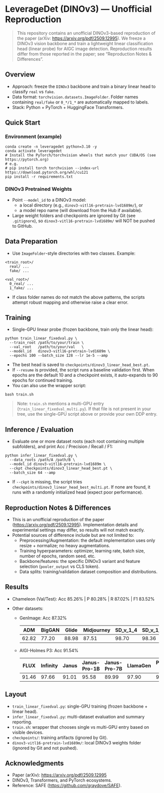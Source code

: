 # LeverageDet (DINOv3) — Unofficial Reproduction

> This repository contains an unofficial DINOv3-based reproduction of the paper (arXiv: https://arxiv.org/pdf/2509.12995). We freeze a DINOv3 vision backbone and train a lightweight linear classification head (linear probe) for AIGC image detection. Reproduction results differ from those reported in the paper; see “Reproduction Notes & Differences”.

## Overview
- Approach: freeze the `DINOv3` backbone and train a binary linear head to classify `real` vs `fake`.
- Data format: `torchvision.datasets.ImageFolder`. Folder names containing `real/fake` or `0_*/1_*` are automatically mapped to labels.
- Stack: Python + PyTorch + HuggingFace Transformers.

## Quick Start
### Environment (example)
```shell
conda create -n leveragedet python=3.10 -y
conda activate leveragedet
# Install the PyTorch/torchvision wheels that match your CUDA/OS (see https://pytorch.org)
# e.g.
# pip install torch torchvision --index-url https://download.pytorch.org/whl/cu121
pip install -r requirements.txt
```

### DINOv3 Pretrained Weights
- Point `--model_id` to a DINOv3 model:
  - a local directory (e.g., `dinov3-vitl16-pretrain-lvd1689m/`), or
  - a model repo name (will download from the Hub if available).
- Large weight folders and checkpoints are ignored by Git (see `.gitignore`), so `dinov3-vitl16-pretrain-lvd1689m/` will NOT be pushed to GitHub.

## Data Preparation
- Use `ImageFolder`-style directories with two classes. Example:
```
<train_root>/
  real/ ...
  fake/ ...

<val_root>/
  0_real/ ...
  1_fake/ ...
```
- If class folder names do not match the above patterns, the scripts attempt robust mapping and otherwise raise a clear error.

## Training
- Single-GPU linear probe (frozen backbone, train only the linear head):
```shell
python train_linear_fixedval.py \
  --train_root /path/to/your/train \
  --val_root   /path/to/your/val   \
  --model_id   dinov3-vitl16-pretrain-lvd1689m \
  --epochs 100 --batch_size 128 --lr 1e-5 --amp
```
- The best head is saved to `checkpoints/dinov3_linear_head_best.pt`.
- If `--resume` is provided, the script runs a baseline validation first. When epochs are the default 10 and a checkpoint exists, it auto-expands to 90 epochs for continued training.
- You can also use the wrapper script:
```shell
bash train.sh
```
> Note: `train.sh` mentions a multi-GPU entry (`train_linear_fixedval_multi.py`). If that file is not present in your tree, use the single-GPU script above or provide your own DDP entry.

## Inference / Evaluation
- Evaluate one or more dataset roots (each root containing multiple subfolders), and print Acc / Precision / Recall / F1:
```shell
python infer_linear_fixedval.py \
  --data_roots /path/A /path/B \
  --model_id dinov3-vitl16-pretrain-lvd1689m \
  --ckpt checkpoints/dinov3_linear_head_best.pt \
  --batch_size 64 --amp
```
- If `--ckpt` is missing, the script tries `checkpoints/dinov3_linear_head_best_multi.pt`. If none are found, it runs with a randomly initialized head (expect poor performance).

## Reproduction Notes & Differences
- This is an unofficial reproduction of the paper (https://arxiv.org/pdf/2509.12995). Implementation details and experimental settings may differ, so results will not match exactly.
- Potential sources of difference include but are not limited to:
  - Preprocessing/Augmentation: the default implementation uses only resize + normalize; no heavy augmentations.
  - Training hyperparameters: optimizer, learning rate, batch size, number of epochs, random seed, etc.
  - Backbone/features: the specific DINOv3 variant and feature selection (`pooler_output` vs CLS token).
  - Data splits: training/validation dataset composition and distributions.

## Results
- Chameleon (Val/Test): Acc 85.26% | P 80.28% | R 87.02% | F1 83.52%

- Other datasets:
  - GenImage: Acc 87.32%
  
    | ADM   | BigGAN | Glide | Midjourney | SD_v_1_4 | SD_v_1_5 | VQDM  | WuKong |
    | ----- | ------ | ----- | ---------- | ---------------------- | ---------------------- | ----- | ------ |
    | 62.82 | 77.20  | 88.98 | 87.51      | 98.70                  | 98.36                  | 88.22 | 96.73  |
  
  - AIGI-Holmes P3: Acc 91.54%
  
    | FLUX  | Infinity | Janus | Janus-Pro-1B | Janus-Pro-7B | LlamaGen | PixArt-XL | SD35-L | Show-o | VAR   |
    | ----- | -------- | ----- | ------------ | ------------ | -------- | --------- | ------ | ------ | ----- |
    | 91.46 | 97.66    | 91.01 | 95.58        | 89.99        | 97.90    | 98.30     | 80.75  | 97.90  | 74.84 |
  
    

## Layout
- `train_linear_fixedval.py`: single-GPU training (frozen backbone + linear head).
- `infer_linear_fixedval.py`: multi-dataset evaluation and summary reporting.
- `train.sh`: wrapper that chooses single vs multi-GPU entry based on visible devices.
- `checkpoints/`: training artifacts (ignored by Git).
- `dinov3-vitl16-pretrain-lvd1689m/`: local DINOv3 weights folder (ignored by Git and not pushed).

## Acknowledgments
- Paper (arXiv): https://arxiv.org/pdf/2509.12995
- DINOv3, Transformers, and PyTorch ecosystems.
- Reference: SAFE (https://github.com/graydove/SAFE).
